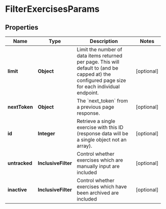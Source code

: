 

# FilterExercisesParams


## Properties

| Name | Type | Description | Notes |
|------------ | ------------- | ------------- | -------------|
|**limit** | **Object** | Limit the number of data items returned per page. This will default to (and be capped at) the configured page size for each individual endpoint. |  [optional] |
|**nextToken** | **Object** | The &#x60;next_token&#x60; from a previous page response. |  [optional] |
|**id** | **Integer** | Retrieve a single exercise with this ID (response data will be a single object not an array). |  [optional] |
|**untracked** | **InclusiveFilter** | Control whether exercises which are manually input are included |  [optional] |
|**inactive** | **InclusiveFilter** | Control whether exercises which have been archived are included |  [optional] |



